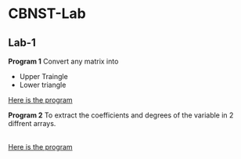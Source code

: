 # CBNST-Lab

## Lab-1
**Program 1** Convert any matrix into 
* Upper Traingle
* Lower triangle</br>

[Here is the program]()</br>

**Program 2** To extract the coefficients and degrees of the variable in 2 diffrent arrays.

</br>[Here is the program]()
